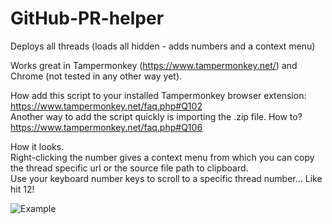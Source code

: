 # GitHub-PR-helper
Deploys all threads (loads all hidden - adds numbers and a context menu)

Works great in Tampermonkey (https://www.tampermonkey.net/) and Chrome (not tested in any other way yet).

How add this script to your installed Tampermonkey browser extension: https://www.tampermonkey.net/faq.php#Q102  
Another way to add the script quickly is importing the .zip file. How to? https://www.tampermonkey.net/faq.php#Q106

How it looks.  
Right-clicking the number gives a context menu from which you can copy the thread specific url or the source file path to clipboard.  
Use your keyboard number keys to scroll to a specific thread number... Like hit 12!

![Example](https://github.com/LouysPatriceBessette/GitHub-PR-helper/assets/19967303/133b1e34-1d2d-4a01-8fa3-cf2a19c6c23f)
